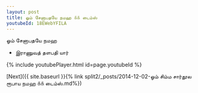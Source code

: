 ```yaml
---
layout: post
title: ஓம் சேனாபதயே நமஹ ௧௧ டைம்ஸ்
youtubeId: 18EWebYFILA
---
```

 
 
 ஓம் சேனாபதயே நமஹ  
 
 -  இராணுவத் தளபதி யார் 
 
  
 
  
 
 
 
 
 
 


{% include youtubePlayer.html id=page.youtubeId %}
 
[Next]({{ site.baseurl }}{% link  split2/_posts/2014-12-02-ஓம் சிம்ம சார்தூல ரூபாய நமஹ ௧௧ டைம்ஸ்.md%})
 
